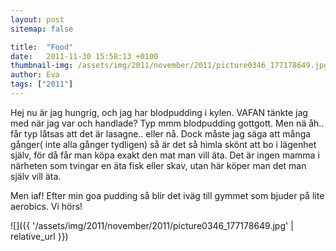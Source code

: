 ```yaml
---
layout: post
sitemap: false

title:  "Food"
date:   2011-11-30 15:58:13 +0100
thumbnail-img: /assets/img/2011/november/2011/picture0346_177178649.jpg
author: Eva
tags: ["2011"]
---
```


Hej nu är jag hungrig, och jag har blodpudding i kylen. VAFAN tänkte jag med när jag var och handlade? Typ mmm blodpudding gottgott. Men nä åh.. får typ låtsas att det är lasagne.. eller nå. Dock måste jag säga att många gånger( inte alla gånger tydligen) så är det så himla skönt att bo i lägenhet själv, för då får man köpa exakt den mat man vill äta. Det är ingen mamma i närheten som tvingar en äta fisk eller skav, utan här köper man det man själv vill äta.



Men iaf! Efter min goa pudding så blir det iväg till gymmet som bjuder på lite aerobics. Vi hörs!

![]({{ '/assets/img/2011/november/2011/picture0346_177178649.jpg'  | relative_url }})

